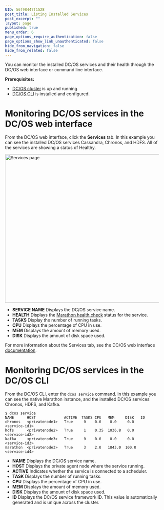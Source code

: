 ```yaml
---
UID: 56f98447f1528
post_title: Listing Installed Services
post_excerpt: ""
layout: page
published: true
menu_order: 6
page_options_require_authentication: false
page_options_show_link_unauthenticated: false
hide_from_navigation: false
hide_from_related: false
---
```

You can monitor the installed DC/OS services and their health through the DC/OS web interface or command line interface.

**Prerequisites:**

*   [DC/OS cluster][1] is up and running.
*   [DC/OS CLI][2] is installed and configured.

# Monitoring DC/OS services in the DC/OS web interface

From the DC/OS web interface, click the **Services** tab. In this example you can see the installed DC/OS services Cassandra, Chronos, and HDFS. All of the services are showing a status of Healthy.

<a href="/wp-content/uploads/2015/12/services.png" rel="attachment wp-att-1126"><img src="/wp-content/uploads/2015/12/services-800x486.png" alt="Services page" width="800" height="486" class="alignnone size-large wp-image-1126" /></a>

*   **SERVICE NAME** Displays the DC/OS service name.
*   **HEALTH** Displays the [Marathon health check][3] status for the service.
*   **TASKS** Display the number of running tasks.
*   **CPU** Displays the percentage of CPU in use.
*   **MEM** Displays the amount of memory used.
*   **DISK** Displays the amount of disk space used.

For more information about the Services tab, see the DC/OS web interface [documentation][4].

# Monitoring DC/OS services in the DC/OS CLI

From the DC/OS CLI, enter the `dcos service` command. In this example you can see the native Marathon instance, and the installed DC/OS services Chronos, HDFS, and Kafka.

    $ dcos service
    NAME      HOST             ACTIVE  TASKS CPU   MEM     DISK   ID                                         
    chronos   <privatenode1>   True     0    0.0    0.0     0.0   <service-id1>  
    hdfs      <privatenode2>   True     1    0.35  1036.8   0.0   <service-id2>  
    kafka     <privatenode3>   True     0    0.0    0.0     0.0   <service-id3> 
    marathon  <privatenode3>   True     3    2.0   1843.0  100.0  <service-id4>
    

*   **NAME** Displays the DC/OS service name.
*   **HOST** Displays the private agent node where the service running.
*   **ACTIVE** Indicates whether the service is connected to a scheduler.
*   **TASK** Displays the number of running tasks.
*   **CPU** Displays the percentage of CPU in use.
*   **MEM** Displays the amount of memory used.
*   **DISK** Displays the amount of disk space used.
*   **ID** Displays the DC/OS service framework ID. This value is automatically generated and is unique across the cluster.

 [1]: /administration/installing/
 [2]: /usage/cli/install/
 [3]: https://mesosphere.github.io/marathon/docs/health-checks.html
 [4]: /usage/webinterface/#scrollNav-2